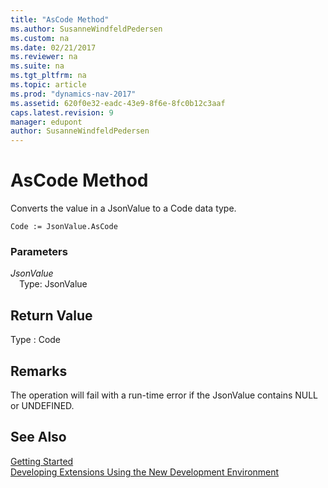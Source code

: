 ```yaml
---
title: "AsCode Method"
ms.author: SusanneWindfeldPedersen
ms.custom: na
ms.date: 02/21/2017
ms.reviewer: na
ms.suite: na
ms.tgt_pltfrm: na
ms.topic: article
ms.prod: "dynamics-nav-2017"
ms.assetid: 620f0e32-eadc-43e9-8f6e-8fc0b12c3aaf
caps.latest.revision: 9
manager: edupont
author: SusanneWindfeldPedersen
---
```


# AsCode Method

Converts the value in a JsonValue to a Code data type.

```
Code := JsonValue.AsCode
```

### Parameters
*JsonValue*  
&emsp;Type: JsonValue

## Return Value
Type : Code

## Remarks
The operation will fail with a run-time error if the JsonValue contains NULL or UNDEFINED.

## See Also
[Getting Started](newdev-get-started.md)  
[Developing Extensions Using the New Development Environment](newdev-dev-overview.md)
